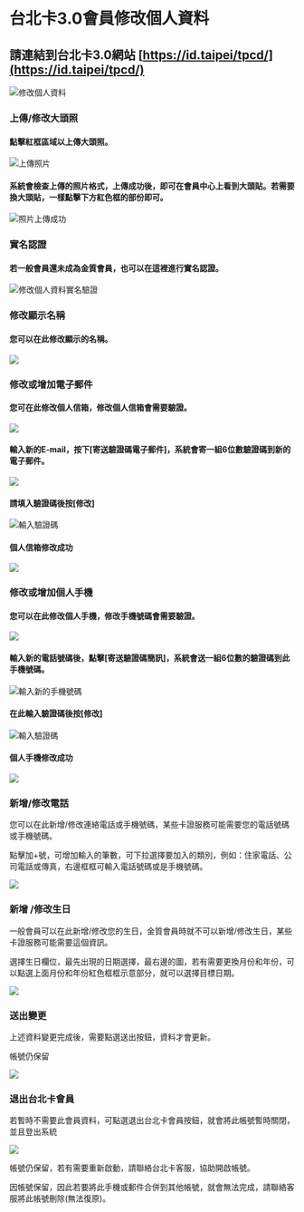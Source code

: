 # 台北卡3.0會員修改個人資料

## 請連結到台北卡3.0網站 [https://id.taipei/tpcd/](https://id.taipei/tpcd/)

![&#x4FEE;&#x6539;&#x500B;&#x4EBA;&#x8CC7;&#x6599;](.gitbook/assets/2018-04-26_144118.png)

### 上傳/修改大頭照

#### 點擊紅框區域以上傳大頭照。

![&#x4E0A;&#x50B3;&#x7167;&#x7247;](.gitbook/assets/2018-04-26_144235.png)

#### 系統會檢查上傳的照片格式，上傳成功後，即可在會員中心上看到大頭貼。若需要換大頭貼，一樣點擊下方紅色框的部份即可。

![&#x7167;&#x7247;&#x4E0A;&#x50B3;&#x6210;&#x529F;](.gitbook/assets/2018-04-26_145018.png)

### 實名認證

#### 若一般會員還未成為金質會員，也可以在這裡進行實名認證。

![&#x4FEE;&#x6539;&#x500B;&#x4EBA;&#x8CC7;&#x6599;&#x5BE6;&#x540D;&#x9A57;&#x8B49;](.gitbook/assets/2018-04-26_145401.png)

### 修改顯示名稱

#### 您可以在此修改顯示的名稱。

![](.gitbook/assets/changename.png)

###  修改或增加電子郵件

#### 您可在此修改個人信箱，修改個人信箱會需要驗證。

![](.gitbook/assets/changeemail%20%281%29.png)

#### 輸入新的E-mail，按下\[寄送驗證碼電子郵件\]，系統會寄一組6位數驗證碼到新的電子郵件。

![](.gitbook/assets/2018-04-26_151713.png)

#### 請填入驗證碼後按\[修改\]

![&#x8F38;&#x5165;&#x9A57;&#x8B49;&#x78BC;](.gitbook/assets/2018-04-26_151836.png)

#### 個人信箱修改成功

![](.gitbook/assets/image%20%2815%29.png)

### 修改或增加個人手機

#### 您可以在此修改個人手機，修改手機號碼會需要驗證。

![](.gitbook/assets/image%20%284%29.png)

#### 輸入新的電話號碼後，點擊\[寄送驗證碼簡訊\]，系統會送一組6位數的驗證碼到此手機號碼。

![&#x8F38;&#x5165;&#x65B0;&#x7684;&#x624B;&#x6A5F;&#x865F;&#x78BC;](.gitbook/assets/2018-04-26_152053.png)

#### 在此輸入驗證碼後按\[修改\]

![&#x8F38;&#x5165;&#x9A57;&#x8B49;&#x78BC;](.gitbook/assets/2018-04-26_152118.png)

#### 個人手機修改成功

![](.gitbook/assets/image%20%2824%29.png)

### 新增/修改電話

您可以在此新增/修改連絡電話或手機號碼，某些卡證服務可能需要您的電話號碼或手機號碼。

點擊加+號，可增加輸入的筆數，可下拉選擇要加入的類別，例如：住家電話、公司電話或傳真，右邊框框可輸入電話號碼或是手機號碼。

![](.gitbook/assets/image%20%2818%29.png)

### 新增 /修改生日

一般會員可以在此新增/修改您的生日，金質會員時就不可以新增/修改生日，某些卡證服務可能需要這個資訊。

選擇生日欄位，最先出現的日期選擇，最右邊的圖，若有需要更換月份和年份，可以點選上面月份和年份紅色框框示意部分，就可以選擇目標日期。

![](.gitbook/assets/image%20%288%29.png)

### 送出變更

上述資料變更完成後，需要點選送出按鈕，資料才會更新。

帳號仍保留

![](.gitbook/assets/image%20%2817%29.png)

### 退出台北卡會員

若暫時不需要此會員資料，可點選退出台北卡會員按鈕，就會將此帳號暫時關閉，並且登出系統

![](.gitbook/assets/image%20%283%29.png)

帳號仍保留，若有需要重新啟動，請聯絡台北卡客服，協助開啟帳號。

因帳號保留，因此若要將此手機或郵件合併到其他帳號，就會無法完成，請聯絡客服將此帳號刪除\(無法復原\)。 ​


